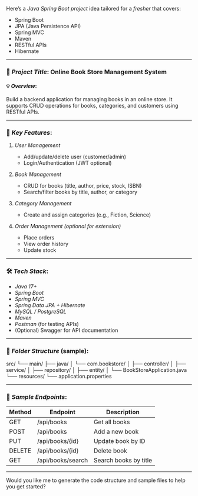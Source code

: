 Here’s a *Java Spring Boot project* idea tailored for a *fresher* that covers:

* Spring Boot
* JPA (Java Persistence API)
* Spring MVC
* Maven
* RESTful APIs
* Hibernate

---

### 🔧 *Project Title*: Online Book Store Management System

#### 💡 *Overview*:

Build a backend application for managing books in an online store. It supports CRUD operations for books, categories, and customers using RESTful APIs.

---

### 🧱 *Key Features*:

1. *User Management*

   * Add/update/delete user (customer/admin)
   * Login/Authentication (JWT optional)

2. *Book Management*

   * CRUD for books (title, author, price, stock, ISBN)
   * Search/filter books by title, author, or category

3. *Category Management*

   * Create and assign categories (e.g., Fiction, Science)

4. *Order Management (optional for extension)*

   * Place orders
   * View order history
   * Update stock

---

### 🛠 *Tech Stack*:

* *Java 17+*
* *Spring Boot*
* *Spring MVC*
* *Spring Data JPA + Hibernate*
* *MySQL / PostgreSQL*
* *Maven*
* *Postman* (for testing APIs)
* (Optional) Swagger for API documentation

---

### 📁 *Folder Structure* (sample):


src/
 └── main/
     ├── java/
     │   └── com.bookstore/
     │       ├── controller/
     │       ├── service/
     │       ├── repository/
     │       ├── entity/
     │       └── BookStoreApplication.java
     └── resources/
         └── application.properties


---

### 📌 *Sample Endpoints*:

| Method | Endpoint            | Description           |
| ------ | ------------------- | --------------------- |
| GET    | /api/books        | Get all books         |
| POST   | /api/books        | Add a new book        |
| PUT    | /api/books/{id}   | Update book by ID     |
| DELETE | /api/books/{id}   | Delete book           |
| GET    | /api/books/search | Search books by title |

---

Would you like me to generate the code structure and sample files to help you get started?